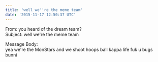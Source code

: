 ```yaml
---
title: 'well we''re the meme team'
date: '2015-11-17 12:50:37 UTC'
---
```


From: you heard of the dream team?  
Subject: well we're the meme team  

Message Body:  
yea we're the MonStars and we shoot hoops ball kappa life fuk u bugs bunni
